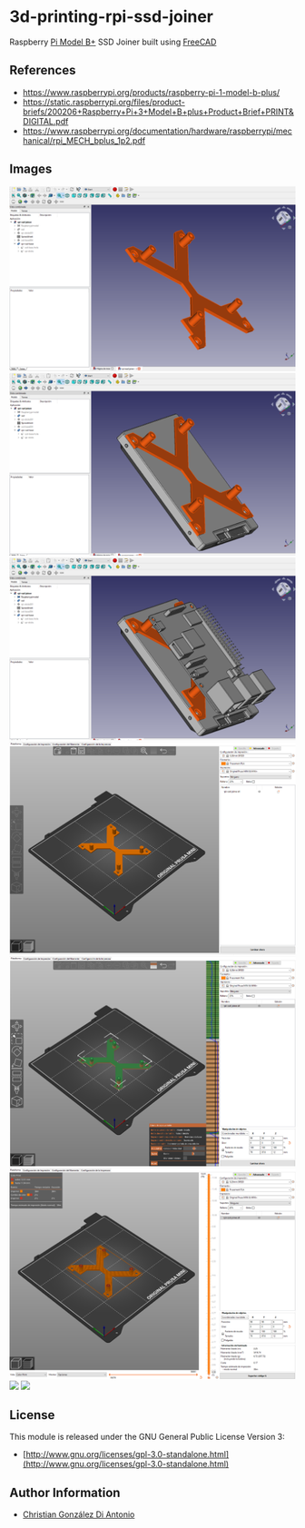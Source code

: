 # 3d-printing-rpi-ssd-joiner

Raspberry [Pi Model B+](https://www.raspberrypi.org/products/raspberry-pi-1-model-b-plus/) SSD Joiner built using [FreeCAD](https://www.freecadweb.org/)

## References

* https://www.raspberrypi.org/products/raspberry-pi-1-model-b-plus/
* https://static.raspberrypi.org/files/product-briefs/200206+Raspberry+Pi+3+Model+B+plus+Product+Brief+PRINT&DIGITAL.pdf
* https://www.raspberrypi.org/documentation/hardware/raspberrypi/mechanical/rpi_MECH_bplus_1p2.pdf

## Images

![](images/freecad-1.png)
![](images/freecad-2.png)
![](images/freecad-3.png)
![](images/prusaslicer-1.png)
![](images/prusaslicer-2.png)
![](images/prusaslicer-3.png)
![](images/prusa-mini-1.png)
![](images/builded-1.png)

## License

This module is released under the GNU General Public License Version 3:

* [http://www.gnu.org/licenses/gpl-3.0-standalone.html](http://www.gnu.org/licenses/gpl-3.0-standalone.html)

## Author Information

* [Christian González Di Antonio](https://github.com/christiangda)
